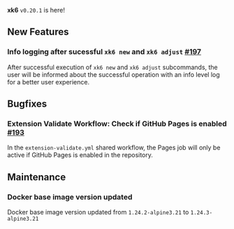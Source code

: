 **xk6** `v0.20.1` is here!
 
## New Features

### Info logging after sucessful `xk6 new` and `xk6 adjust` [#197](https://github.com/grafana/xk6/issues/197)

After successful execution of `xk6 new` and `xk6 adjust` subcommands, the user will be informed about the successful operation with an info level log for a better user experience.

## Bugfixes

### Extension Validate Workflow: Check if GitHub Pages is enabled [#193](https://github.com/grafana/xk6/issues/193)

In the `extension-validate.yml` shared workflow, the Pages job will only be active if GitHub Pages is enabled in the repository.

## Maintenance

### Docker base image version updated

Docker base image version updated from `1.24.2-alpine3.21` to `1.24.3-alpine3.21`

